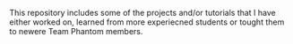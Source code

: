 This repository includes some of the projects and/or tutorials that I have either worked on, learned from more experiecned students or tought them to newere Team Phantom members. 
